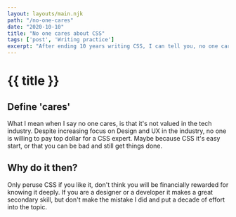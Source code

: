 ```yaml
---
layout: layouts/main.njk
path: "/no-one-cares"
date: "2020-10-10"
title: "No one cares about CSS"
tags: ['post', 'Writing practice']
excerpt: "After ending 10 years writing CSS, I can tell you, no one cares"
---
```


# {{ title }}

## Define 'cares'

What I mean when I say no one cares, is that it's not valued in the tech industry. 
Despite increasing focus on Design and UX in the industry, no one is willing to pay top dollar for a CSS expert.
Maybe because CSS it's easy start, or that you can be bad and still get things done.

## Why do it then?

Only peruse CSS if you like it, don't think you will be financially rewarded for knowing it deeply.
If you are a designer or a developer it makes a great secondary skill, but don't make the mistake I did and put a decade of effort into the topic.